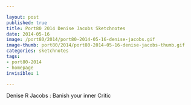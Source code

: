 ```yaml
---

layout: post
published: true
title: Port80 2014 Denise Jacobs Sketchnotes
date: 2014-05-16
image: /port80/2014/port80-2014-05-16-denise-jacobs.gif
image-thumb: port80/2014/port80-2014-05-16-denise-jacobs-thumb.gif
categories: sketchnotes
tags:
- port80-2014
- homepage
invisible: 1

---
```


Denise R Jacobs : Banish your inner Critic
